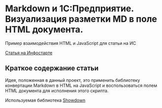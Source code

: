 # Markdown и 1С:Предприятие. Визуализация разметки MD в поле HTML документа.

Пример взаимодействия HTML и JavaScript для статьи на ИС

[Статья на Инфостарте](https://infostart.ru/public/845850/)

## Краткое содержание статьи
Идея, положенная в данный проект, это применить библиотеку конвертации Markdown в HTML на JavaScript и 
воспользоваться полем HTML документа для исполнения этого скрипта.

Используемая библиотека [Showdown](https://github.com/showdownjs/showdown)
